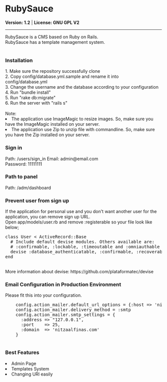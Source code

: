 # RubySauce
<div>
  <strong>Version: 1.2</strong> |
  <strong>License: GNU GPL V2</strong> 
  <hr>
</div>
RubySauce is a CMS based on Ruby on Rails.<br>
RubySauce has a template management system.
<br><br>
<div id="installation">
  <h3>Installation</h3>
  1. Make sure the repository successfully clone<br>
  2. Copy config/database.yml.sample and rename it into config/database.yml<br>
  3. Change the username and the database according to your configuration<br>
  4. Run "bundle install"<br>
  5. Run "rake db:migrate"<br>
  6. Run the server with "rails s"<br>
  <br>
  Note: 
  <li>The application use ImageMagic to resize images. So, make sure you have the ImageMagic installed on your server.</li>
  <li>The application use Zip to unzip file with commandline. So, make sure you have the Zip installed on your server.</li>
</div>
<h3>Sign in</h3>
Path: /users/sign_in
Email: admin@email.com<br>
Password: 11111111<br>
<h3>Path to panel</h3>
Path: /adm/dashboard
<h3>Prevent user from sign up</h3>
If the application for personal use and you don't want another user for the application, you can remove sign up URL.<br>
Open app/models/user.rb and remove :registerable so your file look like below;
<pre>
class User < ActiveRecord::Base
  # Include default devise modules. Others available are:
  # :confirmable, :lockable, :timeoutable and :omniauthable
  devise :database_authenticatable, :confirmable, :recoverable, :rememberable, :trackable, :validatable
end
</pre>
<br>
More information about devise: https://github.com/plataformatec/devise
<br>
<div>
    <h3>Email Configuration in Production Environment</h3>
    Please fit this into your configuration.<br>
    <pre>
    config.action_mailer.default_url_options = {:host => 'nitzaalfinas.com'}
    config.action_mailer.delivery_method = :smtp
    config.action_mailer.smtp_settings = {
      :address => "127.0.0.1",
      :port    => 25,
      :domain  => 'nitzaalfinas.com'
    }
    </pre>
</div>
<div>
    <h3>Best Features</h3>
    <li>Admin Page</li>
    <li>Templates System</li>
    <li>Changing URI easily</li>
</div>

